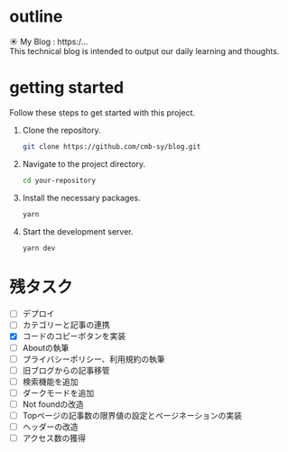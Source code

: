# outline

☀️ My Blog : https:/...<br>
This technical blog is intended to output our daily learning and thoughts.

# getting started

Follow these steps to get started with this project.

1. Clone the repository.

   ```sh
   git clone https://github.com/cmb-sy/blog.git
   ```

2. Navigate to the project directory.

   ```sh
   cd your-repository
   ```

3. Install the necessary packages.

   ```sh
   yarn
   ```

4. Start the development server.

   ```sh
   yarn dev
   ```


# 残タスク
- [ ] デプロイ
- [ ] カテゴリーと記事の連携
- [x] コードのコピーボタンを実装
- [ ] Aboutの執筆
- [ ] プライバシーポリシー、利用規約の執筆
- [ ] 旧ブログからの記事移管
- [ ] 検索機能を追加
- [ ] ダークモードを追加
- [ ] Not foundの改造
- [ ] Topページの記事数の限界値の設定とページネーションの実装
- [ ] ヘッダーの改造
- [ ] アクセス数の獲得
